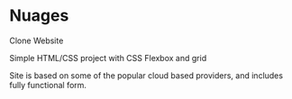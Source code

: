 # Nuages
Clone Website

Simple HTML/CSS project with CSS Flexbox and grid

Site is based on some of the popular cloud based providers, and includes fully functional form. 
